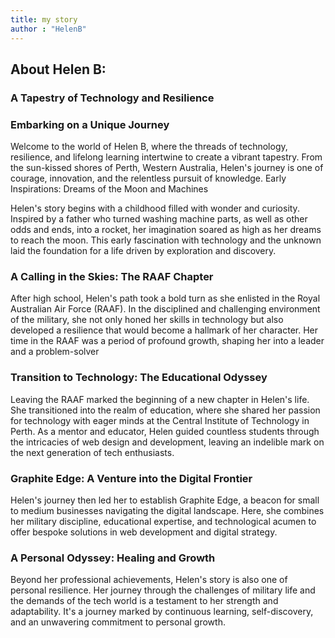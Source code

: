 ```yaml
---
title: my story
author : "HelenB"
---
```


## About Helen B:
### A Tapestry of Technology and Resilience

### Embarking on a Unique Journey
Welcome to the world of Helen B, where the threads of technology, resilience, and lifelong learning intertwine to create a vibrant tapestry. From the sun-kissed shores of Perth, Western Australia, Helen's journey is one of courage, innovation, and the relentless pursuit of knowledge.
Early Inspirations: Dreams of the Moon and Machines

Helen's story begins with a childhood filled with wonder and curiosity. Inspired by a father who turned washing machine parts, as well as other odds and ends, into a rocket, her imagination soared as high as her dreams to reach the moon. This early fascination with technology and the unknown laid the foundation for a life driven by exploration and discovery.

### A Calling in the Skies: The RAAF Chapter
After high school, Helen's path took a bold turn as she enlisted in the Royal Australian Air Force (RAAF). In the disciplined and challenging environment of the military, she not only honed her skills in technology but also developed a resilience that would become a hallmark of her character. Her time in the RAAF was a period of profound growth, shaping her into a leader and a problem-solver
### Transition to Technology: The Educational Odyssey
Leaving the RAAF marked the beginning of a new chapter in Helen's life. She transitioned into the realm of education, where she shared her passion for technology with eager minds at the Central Institute of Technology in Perth. As a mentor and educator, Helen guided countless students through the intricacies of web design and development, leaving an indelible mark on the next generation of tech enthusiasts.
### Graphite Edge: A Venture into the Digital Frontier
Helen's journey then led her to establish Graphite Edge, a beacon for small to medium businesses navigating the digital landscape. Here, she combines her military discipline, educational expertise, and technological acumen to offer bespoke solutions in web development and digital strategy.
### A Personal Odyssey: Healing and Growth
Beyond her professional achievements, Helen's story is also one of personal resilience. Her journey through the challenges of military life and the demands of the tech world is a testament to her strength and adaptability. It's a journey marked by continuous learning, self-discovery, and an unwavering commitment to personal growth.